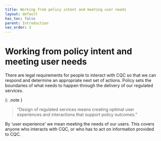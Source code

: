 ```yaml
---
title: Working from policy intent and meeting user needs  
layout: default
has_toc: false
parent: Introduction
nav_order: 3
---
```


# Working from policy intent and meeting user needs  

There are legal requirements for people to interact with CQC so that we can respond and determine an appropriate next set of actions.
Policy sets the boundaries of what needs to happen through the delivery of our regulated services. 

{: .note }
> “Design of regulated services means creating optimal user experiences and interactions that support policy outcomes.”

By ‘user experience’ we mean meeting the needs of our users. This covers anyone who interacts with CQC, or who has to act on information provided to CQC. 